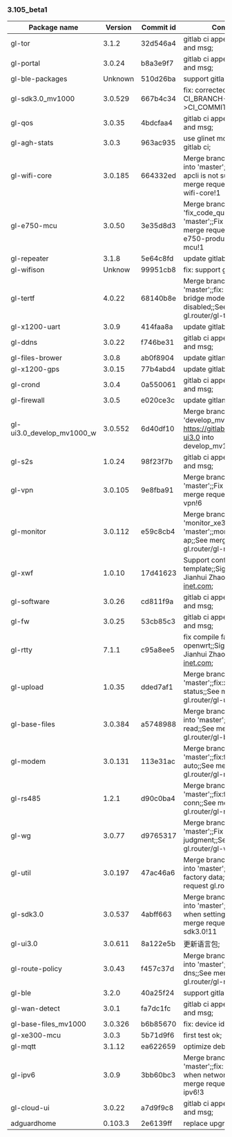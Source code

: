 ### 3.105_beta1
| Package name | Version | Commit id | Commit msg |
| ---------------------- | --------- | -------- | ------------------------------ |
| gl-tor | 3.1.2 | 32d546a4 | gitlab ci append commit sha and msg; |
| gl-portal | 3.0.24 | b8a3e9f7 | gitlab ci append commit sha and msg; |
| gl-ble-packages | Unknown | 510d26ba | support gitlab ci; |
| gl-sdk3.0_mv1000 | 3.0.529 | 667b4c34 | fix: corrected parameter: CI_BRANCH--->CI_COMMIT_REF_NAME; |
| gl-qos | 3.0.35 | 4bdcfaa4 | gitlab ci append commit sha and msg; |
| gl-agh-stats | 3.0.3 | 963ac935 | use glinet mode and support gitlab ci; |
| gl-wifi-core | 3.0.185 | 664332ed | Merge branch 'fix_mt1300' into 'master';;fix: mt1300 wifi apcli is not support wpa3;;See merge request gl.router/gl-wifi-core!1 |
| gl-e750-mcu | 3.0.50 | 3e35d8d3 | Merge branch 'fix_code_quality' into 'master';;Fix code quality;;See merge request gl.router/gl-e750-product/gl-e750-mcu!1 |
| gl-repeater | 3.1.8 | 5e64c8fd | update gitlab ci config; |
| gl-wifison | Unknow | 99951cb8 | fix: support gitlab_ci; |
| gl-tertf | 4.0.22 | 68140b8e | Merge branch 'fix_tertf' into 'master';;fix: goto ARP in the bridge mode if iftop is disabled;;See merge request gl.router/gl-tertf!4 |
| gl-x1200-uart | 3.0.9 | 414faa8a | update gitlab ci config; |
| gl-ddns | 3.0.22 | f746be31 | gitlab ci append commit sha and msg; |
| gl-files-brower | 3.0.8 | ab0f8904 | update gitlan ci config; |
| gl-x1200-gps | 3.0.15 | 77b4abd4 | update gitlab ci config; |
| gl-crond | 3.0.4 | 0a550061 | gitlab ci append commit sha and msg; |
| gl-firewall | 3.0.5 | e020ce3c | update gitlan ci config; |
| gl-ui3.0_develop_mv1000_w | 3.0.552 | 6d40df10 | Merge branch 'develop_mv1000_w' of https://gitlab.com/gl.router/gl-ui3.0 into develop_mv1000_w; |
| gl-s2s | 1.0.24 | 98f23f7b | gitlab ci append commit sha and msg; |
| gl-vpn | 3.0.105 | 9e8fba91 | Merge branch 'Fix_judge' into 'master';;Fix judgment;;See merge request gl.router/gl-vpn!6 |
| gl-monitor | 3.0.112 | e59c8cb4 | Merge branch 'monitor_xe300_ap' into 'master';;monitor xe300 ap;;See merge request gl.router/gl-monitor!1 |
| gl-xwf | 1.0.10 | 17d41623 | Support configure via template;;Signed-off-by: Jianhui Zhao <jianhui.zhao@gl-inet.com>; |
| gl-software | 3.0.26 | cd811f9a | gitlab ci append commit sha and msg; |
| gl-fw | 3.0.25 | 53cb85c3 | gitlab ci append commit sha and msg; |
| gl-rtty | 7.1.1 | c95a8ee5 | fix compile fail on old openwrt;;Signed-off-by: Jianhui Zhao <jianhui.zhao@gl-inet.com>; |
| gl-upload | 1.0.35 | dded7af1 | Merge branch 'x300b' into 'master';;fix:x300b xe300  wifi status;;See merge request gl.router/gl-upload!2 |
| gl-base-files | 3.0.384 | a5748988 | Merge branch 'fix_e750_sn' into 'master';;fix e750 sn read;;See merge request gl.router/gl-base-files!22 |
| gl-modem | 3.0.131 | 113e31ac | Merge branch 'x300b' into 'master';;fix:fix x300b modem auto;;See merge request gl.router/gl-modem!3 |
| gl-rs485 | 1.2.1 | d90c0ba4 | Merge branch 'develop' into 'master';;fix:fix mqtt auto conn;;See merge request gl.router/gl-rs485!3 |
| gl-wg | 3.0.77 | d9765317 | Merge branch 'Fix_judge' into 'master';;Fix ipv6 judgment;;See merge request gl.router/gl-wg!7 |
| gl-util | 3.0.197 | 47ac46a6 | Merge branch 'fix_old_pwd' into 'master';;compatiable old factory data;;See merge request gl.router/gl-util!5 |
| gl-sdk3.0 | 3.0.537 | 4abff663 | Merge branch 'fix_mt1300' into 'master';;fix: call mqtt when setting ap bridge;;See merge request gl.router/gl-sdk3.0!11 |
| gl-ui3.0 | 3.0.611 | 8a122e5b | 更新语言包; |
| gl-route-policy | 3.0.43 | f457c37d | Merge branch 'fix_ipv6_dns' into 'master';;filter ipv6 dns;;See merge request gl.router/gl-route-policy!1 |
| gl-ble | 3.2.0 | 40a25f24 | support gitlab ci; |
| gl-wan-detect | 3.0.1 | fa7dc1fc | gitlab ci append commit sha and msg; |
| gl-base-files_mv1000 | 3.0.326 | b6b85670 | fix: device id for mv1000; |
| gl-xe300-mcu | 3.0.3 | 5b71d9f6 | first test ok; |
| gl-mqtt | 3.1.12 | ea622659 | optimize debug log; |
| gl-ipv6 | 3.0.9 | 3bb60bc3 | Merge branch 'fix_ipv6' into 'master';;fix: reset switch when network restart;;See merge request gl.router/gl-ipv6!3 |
| gl-cloud-ui | 3.0.22 | a7d9f9c8 | gitlab ci append commit sha and msg; |
| adguardhome | 0.103.3 | 2e6139ff | replace upgrade save; |
